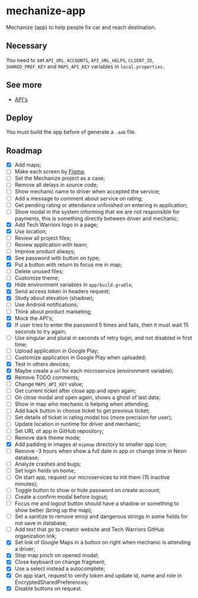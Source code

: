 # mechanize-app
Mechanize (app) to help people fix car and reach destination.

## Necessary
You need to set `API_URL_ACCOUNTS`, `API_URL_HELPS`, `CLIENT_ID`, `SHARED_PREF_KEY` and `MAPS_API_KEY` variables in `local.properties`.

## See more
- [API's](https://github.com/tech-warriors-corporation/mechanize-api).

## Deploy
You must build the app before of generate a `.aab` file.

## Roadmap
- [X] Add maps;
- [ ] Make each screen by [Figma](https://www.figma.com/proto/kl05E88sullmKzVTNxXItO/Mechanize?node-id=2-2&scaling=scale-down&page-id=0%3A1&starting-point-node-id=2%3A2);
- [ ] Set the Mechanize project as a case;
- [ ] Remove all delays in source code;
- [ ] Show mechanic name to driver when accepted the service;
- [ ] Add a message to comment about service on rating;
- [ ] Get pending rating or attendance unfinished on entering in application;
- [ ] Show modal in the system informing that we are not responsible for payments, this is something directly between driver and mechanic;
- [X] Add Tech Warriors logo in a page;
- [X] Use location;
- [ ] Review all project files;
- [ ] Review application with team;
- [ ] Improve product always;
- [X] See password with button on type;
- [X] Put a button with return to focus me in map;
- [ ] Delete unused files;
- [ ] Customize theme;
- [X] Hide environment variables in `app/build.gradle`;
- [X] Send access token in headers request;
- [X] Study about elevation (shadow);
- [ ] Use Android notifications;
- [ ] Think about product marketing;
- [X] Mock the API's;
- [X] If user tries to enter the password 5 times and fails, then it must wait 15 seconds to try again;
- [ ] Use singular and plural in seconds of retry login, and not disabled in first time;
- [ ] Upload application in Google Play;
- [ ] Customize application in Google Play when uploaded;
- [X] Test in others devices;
- [X] Maybe create a url for each microservice (environment variable);
- [X] Remove TODO comments;
- [ ] Change `MAPS_API_KEY` value;
- [ ] Get current ticket after close app and open again;
- [ ] On close modal and open again, shows a ghost of last data;
- [ ] Show in map who mechanic is helping when attending;
- [ ] Add back button in choose ticket to get previous ticket;
- [ ] Set details of ticket in rating modal too (more precision for user);
- [ ] Update location in runtime for driver and mechanic;
- [ ] Set URL of app in GitHub repository;
- [ ] Remove dark theme mode;
- [X] Add padding in images at `mipmap` directory to smaller app icon;
- [ ] Remove -3 hours when show a full date in app or change time in Neon database;
- [ ] Analyze crashes and bugs;
- [ ] Set login fields on home;
- [ ] On start app, request our microservices to init them (15 inactive minutes);
- [ ] Toggle button to show or hide password on create account;
- [ ] Create a confirm modal before logout;
- [ ] Focus me and logout button should have a shadow or something to show better (bring up the map);
- [ ] Set a sanitize to remove emoji and dangerous strings in some fields for not save in database;
- [ ] Add text that go to creator website and Tech Warriors GitHub organization link;
- [X] Set link of Google Maps in a button on right when mechanic is attending a driver;
- [X] Stop map pinch on opened modal;
- [X] Close keyboard on change fragment;
- [X] Use a select instead a autocomplete;
- [X] On app start, request to verify token and update id, name and role in EncryptedSharedPreferences;
- [X] Disable buttons on request.
